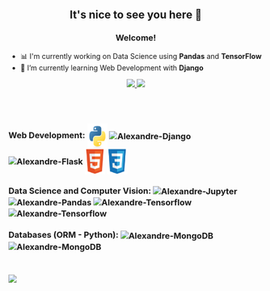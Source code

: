 <div align="center">
  <h2>It's nice to see you here 👋</h2>
  <h3>Welcome!</h3>
</div>

- 📊 I'm currently working on Data Science using **Pandas** and **TensorFlow**
- 🌱 I’m currently learning Web Development with **Django**

<!--
**AlexandreCarrascosa/AlexandreCarrascosa** is a ✨ _special_ ✨ repository because its `README.md` (this file) appears on your GitHub profile.

Here are some ideas to get you started:

- 🔭 I’m currently working on ...
- 🌱 I’m currently learning ...
- 👯 I’m looking to collaborate on ...
- 🤔 I’m looking for help with ...
- 💬 Ask me about ...
- 📫 How to reach me: ...
- 😄 Pronouns: ...
- ⚡ Fun fact: ...
-->

<div align="center">
  <a href="https://github.com/AlexandreCarrascosa">
  <img height="180em" src="https://github-readme-stats.vercel.app/api?username=AlexandreCarrascosa&show_icons=true&theme=github_dark&include_all_commits=true&count_private=true"/>
  <img height="180em" src="https://github-readme-stats.vercel.app/api/top-langs/?username=AlexandreCarrascosa&layout=compact&langs_count=7&theme=github_dark"/>
</div>
  
## 

<div style="display: inline-block"><br>
  <h3>Web Development:
  <img align="center" alt="Alexandre-Python" height="50" width="40" src="https://raw.githubusercontent.com/devicons/devicon/master/icons/python/python-original.svg">
  <img align="center" alt="Alexandre-Django" height="50" width="40" src="https://cdn.jsdelivr.net/gh/devicons/devicon/icons/django/django-plain-wordmark.svg">
  <img align="center" alt="Alexandre-Flask" height="50" width="40" src="https://cdn.jsdelivr.net/gh/devicons/devicon/icons/flask/flask-original-wordmark.svg">
  <img align="center" alt="Alexandre-HTML" height="50" width="40" src="https://raw.githubusercontent.com/devicons/devicon/master/icons/html5/html5-original.svg">
  <img align="center" alt="Alexandre-CSS" height="50" width="40" src="https://raw.githubusercontent.com/devicons/devicon/master/icons/css3/css3-original.svg">
  </h3>
  
  <h3>Data Science and Computer Vision: 
  <img align="center" alt="Alexandre-Jupyter" height="50" width="40" src="https://cdn.jsdelivr.net/gh/devicons/devicon/icons/jupyter/jupyter-original-wordmark.svg">
  <img align="center" alt="Alexandre-Pandas" height="50" width="40" src="https://cdn.jsdelivr.net/gh/devicons/devicon/icons/pandas/pandas-original-wordmark.svg" />
  <img align="center" alt="Alexandre-Tensorflow" height="50" width="40" src="https://cdn.jsdelivr.net/gh/devicons/devicon/icons/tensorflow/tensorflow-original.svg" />
  <img align="center" alt="Alexandre-Tensorflow" height="50" width="40" src="https://opencv.org/wp-content/uploads/2020/07/cropped-OpenCV_logo_white_600x.png"/>
  </h3>
  
  <h3>Databases (ORM - Python): 
  <img align="center" alt="Alexandre-MongoDB" height="50" width="40" src="https://cdn.jsdelivr.net/gh/devicons/devicon/icons/mongodb/mongodb-original-wordmark.svg" /> 
  <img align="center" alt="Alexandre-MongoDB" height="50" width="40" src="https://cdn.jsdelivr.net/gh/devicons/devicon/icons/mysql/mysql-plain-wordmark.svg"/>
  </h3>
</div>
  
## 
  
  <div>
    <a href="https://www.linkedin.com/in/carrascosaalexandre/" target="_blank"><img src="https://img.shields.io/badge/LinkedIn-0077B5?style=for-the-badge&logo=linkedin&logoColor=white"></a>
  </div>
